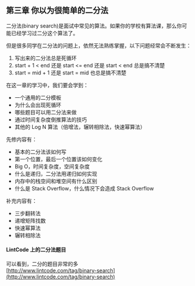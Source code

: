 ## 第三章 你以为很简单的二分法

二分法\(binary search\)是面试中常见的算法。如果你的学校有算法课，那么你可能已经学习过二分这个算法了。

但是很多同学在二分法的问题上，依然无法熟练掌握，以下问题经常会不断发生：

1. 写出来的二分法总是死循环
2. start + 1 &lt; end 还是 start &lt;= end 还是 start &lt; end 总是搞不清楚
3. start = mid + 1 还是 start = mid 也总是搞不清楚

在这一章的学习中，我们要会学到：

* 一个通用的二分模板
* 为什么会出现死循环
* 哪些题目可以用二分法来做
* 通过时间复杂度倒推算法的技巧
* 其他的 Log N 算法（倍增法，辗转相除法，快速幂算法）

先修内容有：

* 基本的二分法该如何写
* 第一个位置，最后一个位置该如何变化
* Big O，时间复杂度，空间复杂度
* 什么是递归，二分法用递归如何实现
* 内存中的栈空间和堆空间有什么区别
* 什么是 Stack Overflow，什么情况下会造成 Stack Overflow

补充内容有：

* 三步翻转法
* 递增矩阵找数
* 快速幂算法
* 辗转相除法

#### LintCode 上的二分法题目

可以看到，二分的题目非常的多  
[http://www.lintcode.com/tag/binary-search](http://www.lintcode.com/tag/binary-search)  




